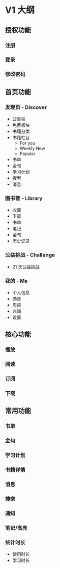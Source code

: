 # V1 大纲

## 授权功能

### 注册

### 登录

### 修改密码

## 首页功能

### 发现页 - Discover

- 公告栏
- 免费板块
- 书籍分类
- 书籍栏目
   - For you
   - Weekly New
   - Popular
- 书单
- 金句
- 学习计划
- 搜索
- 消息

### 图书管 - Library

- 收藏
- 下载
- 书单
- 笔记
- 金句
- 历史记录

### 公益挑战 - Challenge

- 21 天公益挑战

### 我的 - Me

- 个人信息
- 勋章
- 周报
- 兴趣
- 设置

## 核心功能

### 播放

### 阅读

### 订阅

### 下载

## 常用功能

### 书单

### 金句

### 学习计划

### 书籍详情

### 消息

### 搜索

### 通知

### 笔记/高亮

### 统计时长

- 使用时长
- 学习时长
